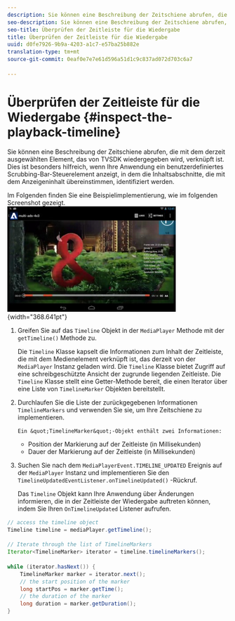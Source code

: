 ```yaml
---
description: Sie können eine Beschreibung der Zeitschiene abrufen, die mit dem derzeit ausgewählten Element, das von TVSDK wiedergegeben wird, verknüpft ist. Dies ist besonders hilfreich, wenn Ihre Anwendung ein benutzerdefiniertes Scrubbing-Bar-Steuerelement anzeigt, in dem die Inhaltsabschnitte, die mit dem Anzeigeninhalt übereinstimmen, identifiziert werden.
seo-description: Sie können eine Beschreibung der Zeitschiene abrufen, die mit dem derzeit ausgewählten Element, das von TVSDK wiedergegeben wird, verknüpft ist. Dies ist besonders hilfreich, wenn Ihre Anwendung ein benutzerdefiniertes Scrubbing-Bar-Steuerelement anzeigt, in dem die Inhaltsabschnitte, die mit dem Anzeigeninhalt übereinstimmen, identifiziert werden.
seo-title: Überprüfen der Zeitleiste für die Wiedergabe
title: Überprüfen der Zeitleiste für die Wiedergabe
uuid: d0fe7926-9b9a-4203-a1c7-e57ba25b882e
translation-type: tm+mt
source-git-commit: 0eaf0e7e7e61d596a51d1c9c837ad072d703c6a7

---
```



# Überprüfen der Zeitleiste für die Wiedergabe {#inspect-the-playback-timeline}

Sie können eine Beschreibung der Zeitschiene abrufen, die mit dem derzeit ausgewählten Element, das von TVSDK wiedergegeben wird, verknüpft ist. Dies ist besonders hilfreich, wenn Ihre Anwendung ein benutzerdefiniertes Scrubbing-Bar-Steuerelement anzeigt, in dem die Inhaltsabschnitte, die mit dem Anzeigeninhalt übereinstimmen, identifiziert werden.

Im Folgenden finden Sie eine Beispielimplementierung, wie im folgenden Screenshot gezeigt.  ![](assets/inspect-playback.jpg){width=&quot;368.641pt&quot;}

1. Greifen Sie auf das `Timeline` Objekt in der `MediaPlayer` Methode mit der `getTimeline()` Methode zu.

   Die `Timeline` Klasse kapselt die Informationen zum Inhalt der Zeitleiste, die mit dem Medienelement verknüpft ist, das derzeit von der `MediaPlayer` Instanz geladen wird. Die `Timeline` Klasse bietet Zugriff auf eine schreibgeschützte Ansicht der zugrunde liegenden Zeitleiste. Die `Timeline` Klasse stellt eine Getter-Methode bereit, die einen Iterator über eine Liste von `TimelineMarker` Objekten bereitstellt.

1. Durchlaufen Sie die Liste der zurückgegebenen Informationen `TimelineMarkers` und verwenden Sie sie, um Ihre Zeitschiene zu implementieren.

       Ein &quot;TimelineMarker&quot;-Objekt enthält zwei Informationen:
   
   * Position der Markierung auf der Zeitleiste (in Millisekunden)
   * Dauer der Markierung auf der Zeitleiste (in Millisekunden)

1. Suchen Sie nach dem `MediaPlayerEvent.TIMELINE_UPDATED` Ereignis auf der `MediaPlayer` Instanz und implementieren Sie den `TimelineUpdatedEventListener.onTimelineUpdated()` -Rückruf.

   Das `Timeline` Objekt kann Ihre Anwendung über Änderungen informieren, die in der Zeitleiste der Wiedergabe auftreten können, indem Sie Ihren `OnTimelineUpdated` Listener aufrufen.

```java
// access the timeline object 
Timeline timeline = mediaPlayer.getTimeline(); 
 
// Iterate through the list of TimelineMarkers 
Iterator<TimelineMarker> iterator = timeline.timelineMarkers(); 
 
while (iterator.hasNext()) { 
    TimelineMarker marker = iterator.next(); 
    // the start position of the marker 
    long startPos = marker.getTime(); 
    // the duration of the marker 
    long duration = marker.getDuration(); 
}
```
